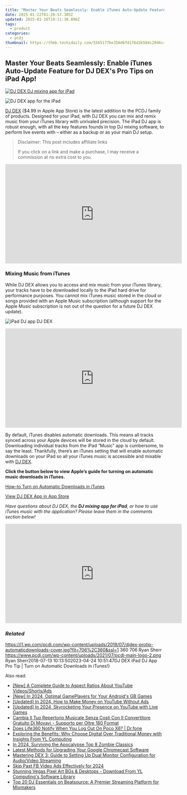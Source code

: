 ```yaml
---
title: "Master Your Beats Seamlessly: Enable iTunes Auto-Update Feature for DJ DEX's Pro Tips on iPad App!"
date: 2025-01-22T01:20:57.385Z
updated: 2025-01-26T19:11:30.896Z
tags:
  - product
categories:
  - pcdj
thumbnail: https://thmb.techidaily.com/5565177be356d6fd1f6d2b58dc2046c46dae913812fa6d796b06a5e79fd2f303.jpg
---
```


## Master Your Beats Seamlessly: Enable iTunes Auto-Update Feature for DJ DEX's Pro Tips on iPad App!

[![DJ DEX DJ mixing app for iPad](https://i1.wp.com/pcdj.com/wp-content/uploads/2018/07/djdex-protip-automaticdownloads-cover.jpg?resize=706%2C321&ssl=1)](https://i1.wp.com/pcdj.com/wp-content/uploads/2018/07/djdex-protip-automaticdownloads-cover.jpg?fit=706%2C360&ssl=1 "DJ DEX DJ mixing app for iPad")

![DJ DEX app for the iPad](https://i1.wp.com/pcdj.com/wp-content/uploads/2018/05/djdex-smll-ipad-phone.jpg?fit=300%2C275&ssl=1 "DJ DEX app for the iPad")

[DJ DEX](https://tools.techidaily.com/pcdj/products/) ($4.99 in Apple App Store) is the latest addition to the PCDJ family of products. Designed for your iPad, with DJ DEX you can mix and remix music from your iTunes library with unrivaled precision. The iPad DJ app is robust enough, with all the key features founds in top DJ mixing software, to perform live events with – either as a backup or as your main DJ setup.

>  Disclaimer: This post includes affiliate links
>
>  If you click on a link and make a purchase, I may receive a commission at no extra cost to you.
>

<!-- affiliate ads begin -->
<iframe width="560" height="315" src="https://www.youtube.com/embed/XA_wP7rS9ww?si=LarMG3sEHAhSoL6q" title="YouTube video player" frameborder="0" allow="accelerometer; autoplay; clipboard-write; encrypted-media; gyroscope; picture-in-picture; web-share" referrerpolicy="strict-origin-when-cross-origin" allowfullscreen></iframe>
<!-- affiliate ads end -->

### Mixing Music from iTunes

While DJ DEX allows you to access and mix music from your iTunes library, your tracks have to be downloaded locally to the iPad hard drive for performance purposes. You cannot mix iTunes music stored in the cloud or songs provided with an Apple Music subscription (although support for the Apple Music subscription is not out of the question for a future DJ DEX update).

![iPad DJ app DJ DEX](https://i1.wp.com/pcdj.com/wp-content/uploads/2018/05/djdex-ipadapp-render-browser.jpg?fit=300%2C191&ssl=1 "iPad DJ app DJ DEX")

<!-- affiliate ads begin -->
<iframe width="560" height="315" src="https://www.youtube.com/embed/0pSRlspzW-A?si=A82G3Yxwj_31cKDq" title="YouTube video player" frameborder="0" allow="accelerometer; autoplay; clipboard-write; encrypted-media; gyroscope; picture-in-picture; web-share" referrerpolicy="strict-origin-when-cross-origin" allowfullscreen></iframe>
<!-- affiliate ads end -->

By default, iTunes disables automatic downloads. This means all tracks synced across your Apple devices will be stored in the cloud by default. Downloading individual tracks from the iPad “Music” app is cumbersome, to say the least. Thankfully, there’s an iTunes setting that will enable automatic downloads on your iPad so all your iTunes music is accessible and mixable with [DJ DEX](https://tools.techidaily.com/pcdj/products/).

**Click the button below to view Apple’s guide for turning on automatic music downloads in iTunes.** 

[How-to Turn on Automatic Downloads in iTunes](https://support.apple.com/en-us/ht202180)

[View DJ DEX App in App Store](https://itunes.apple.com/app/dj-dex-the-dj-mixing-app/id514748680?mt=8#)

_Have questions about DJ DEX, the **DJ mixing app for iPad**, or how to use iTunes music with the application? Please leave them in the comments section below!_

<!-- affiliate ads begin -->
<iframe width="560" height="315" src="https://www.youtube.com/embed/Nyp7-xVwqHA?si=XCuZbpKLFIdrGQQh" title="YouTube video player" frameborder="0" allow="accelerometer; autoplay; clipboard-write; encrypted-media; gyroscope; picture-in-picture; web-share" referrerpolicy="strict-origin-when-cross-origin" allowfullscreen></iframe>
<!-- affiliate ads end -->

### _Related_

https://i1.wp.com/pcdj.com/wp-content/uploads/2018/07/djdex-protip-automaticdownloads-cover.jpg?fit=706%2C360&ssl=1 360 706 Ryan Sherr https://www.pcdj.com/wp-content/uploads/2021/07/pcdj-main-logo-2.png Ryan Sherr2018-07-13 10:13:502023-04-24 10:51:47DJ DEX iPad DJ App Pro Tip | Turn on Automatic Downloads in iTunes!}

<ins class="adsbygoogle"
     style="display:block"
     data-ad-format="autorelaxed"
     data-ad-client="ca-pub-7571918770474297"
     data-ad-slot="1223367746"></ins>

<ins class="adsbygoogle"
     style="display:block"
     data-ad-client="ca-pub-7571918770474297"
     data-ad-slot="8358498916"
     data-ad-format="auto"
     data-full-width-responsive="true"></ins>

<span class="atpl-alsoreadstyle">Also read:</span>
<div><ul>
<li><a href="https://youtube-docs.techidaily.com/-complete-guide-to-aspect-ratios-about-youtube-videosshortsads/"><u>[New] A Complete Guide to Aspect Ratios About YouTube Videos/Shorts/Ads</u></a></li>
<li><a href="https://screen-video-capture.techidaily.com/new-in-2024-optimal-gameplayers-for-your-androids-gb-games/"><u>[New] In 2024, Optimal GamePlayers for Your Android's GB Games</u></a></li>
<li><a href="https://youtube-lab.techidaily.com/ed-in-2024-how-to-make-money-on-youtube-without-ads/"><u>[Updated] In 2024, How to Make Money on YouTube Without Ads</u></a></li>
<li><a href="https://youtube-tips.techidaily.com/ed-in-2024-skyrocketing-your-presence-on-youtube-with-live-games/"><u>[Updated] In 2024, Skyrocketing Your Presence on YouTube with Live Games</u></a></li>
<li><a href="https://some-knowledge.techidaily.com/cambia-il-tuo-repertorio-musicale-senza-costi-con-il-convertitore-gratuito-di-movavi-supporto-per-oltre-180-format/"><u>Cambia Il Tuo Repertorio Musicale Senza Costi Con Il Convertitore Gratuito Di Movavi - Supporto per Oltre 180 Format</u></a></li>
<li><a href="https://fake-location.techidaily.com/does-life360-notify-when-you-log-out-on-poco-x6-drfone-by-drfone-virtual-android/"><u>Does Life360 Notify When You Log Out On Poco X6? | Dr.fone</u></a></li>
<li><a href="https://win-hot.techidaily.com/exploring-the-benefits-why-choose-digital-over-traditional-money-with-insights-from-yl-computing/"><u>Exploring the Benefits: Why Choose Digital Over Traditional Money with Insights From YL Computing</u></a></li>
<li><a href="https://desktop-recording.techidaily.com/in-2024-surviving-the-apocalypse-top-8-zombie-classics/"><u>In 2024, Surviving the Apocalypse Top 8 Zombie Classics</u></a></li>
<li><a href="https://tech-recovery.techidaily.com/latest-methods-for-upgrading-your-google-chromecast-software/"><u>Latest Methods for Upgrading Your Google Chromecast Software</u></a></li>
<li><a href="https://win-hot.techidaily.com/mastering-dex-3-guide-to-setting-up-dual-monitor-configuration-for-audiovideo-streaming/"><u>Mastering DEX 3: Guide to Setting Up Dual Monitor Configuration for Audio/Video Streaming</u></a></li>
<li><a href="https://facebook-video-content.techidaily.com/skip-past-fb-video-ads-effectively-for-2024/"><u>Skip Past FB Video Ads Effectively for 2024</u></a></li>
<li><a href="https://win-hot.techidaily.com/stunning-vegas-pixel-art-bgs-and-desktops-download-from-yl-computings-software-library/"><u>Stunning Vegas Pixel Art BGs & Desktops - Download From YL Computing's Software Library</u></a></li>
<li><a href="https://win-hot.techidaily.com/top-20-dj-essentials-on-beatsource-a-premier-streaming-platform-for-mixmakers/"><u>Top 20 DJ Essentials on Beatsource: A Premier Streaming Platform for Mixmakers</u></a></li>
</ul></div>

